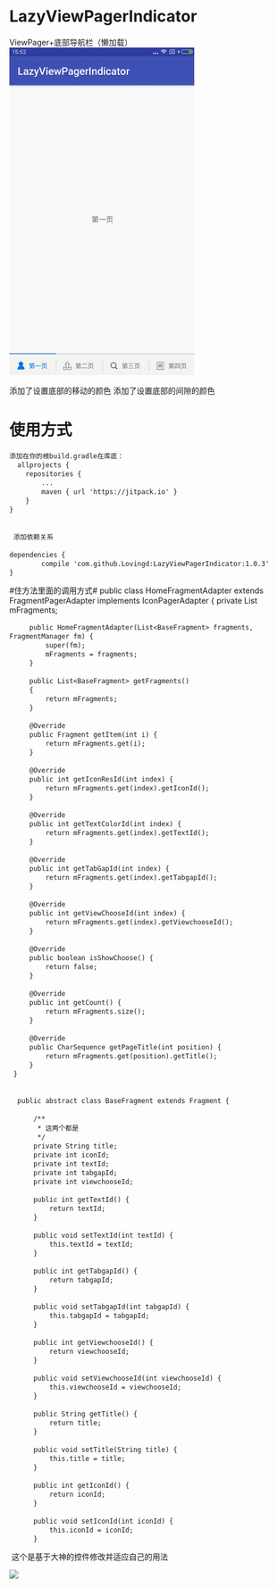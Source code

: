# LazyViewPagerIndicator

ViewPager+底部导航栏（懒加载）
![](https://github.com/Lovingd/LazyViewPagerIndicator/blob/master/lazyViewpager.gif)


添加了设置底部的移动的颜色
添加了设置底部的间隙的颜色

# 使用方式 #
	添加在你的根build.gradle在库底：
      allprojects {
		repositories {
			...
			maven { url 'https://jitpack.io' }
		}
	}


     添加依赖关系

    dependencies {
	        compile 'com.github.Lovingd:LazyViewPagerIndicator:1.0.3'
	}

#住方法里面的调用方式#
     public class HomeFragmentAdapter extends FragmentPagerAdapter implements IconPagerAdapter {
         private List<BaseFragment> mFragments;

         public HomeFragmentAdapter(List<BaseFragment> fragments, FragmentManager fm) {
             super(fm);
             mFragments = fragments;
         }

         public List<BaseFragment> getFragments()
         {
             return mFragments;
         }

         @Override
         public Fragment getItem(int i) {
             return mFragments.get(i);
         }

         @Override
         public int getIconResId(int index) {
             return mFragments.get(index).getIconId();
         }

         @Override
         public int getTextColorId(int index) {
             return mFragments.get(index).getTextId();
         }

         @Override
         public int getTabGapId(int index) {
             return mFragments.get(index).getTabgapId();
         }

         @Override
         public int getViewChooseId(int index) {
             return mFragments.get(index).getViewchooseId();
         }

         @Override
         public boolean isShowChoose() {
             return false;
         }

         @Override
         public int getCount() {
             return mFragments.size();
         }

         @Override
         public CharSequence getPageTitle(int position) {
             return mFragments.get(position).getTitle();
         }
     }


      public abstract class BaseFragment extends Fragment {

          /**
           * 这两个都是
           */
          private String title;
          private int iconId;
          private int textId;
          private int tabgapId;
          private int viewchooseId;

          public int getTextId() {
              return textId;
          }

          public void setTextId(int textId) {
              this.textId = textId;
          }

          public int getTabgapId() {
              return tabgapId;
          }

          public void setTabgapId(int tabgapId) {
              this.tabgapId = tabgapId;
          }

          public int getViewchooseId() {
              return viewchooseId;
          }

          public void setViewchooseId(int viewchooseId) {
              this.viewchooseId = viewchooseId;
          }

          public String getTitle() {
              return title;
          }

          public void setTitle(String title) {
              this.title = title;
          }

          public int getIconId() {
              return iconId;
          }

          public void setIconId(int iconId) {
              this.iconId = iconId;
          }

  这个是基于大神的控件修改并适应自己的用法

  [![](https://jitpack.io/v/Lovingd/LazyViewPagerIndicator.svg)](https://jitpack.io/#Lovingd/LazyViewPagerIndicator)

